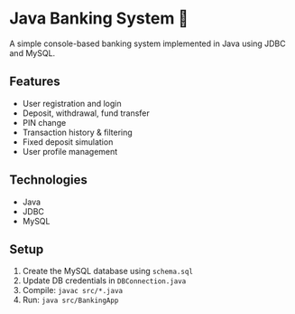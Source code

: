 # Java Banking System 🏦

A simple console-based banking system implemented in Java using JDBC and MySQL.

## Features

- User registration and login
- Deposit, withdrawal, fund transfer
- PIN change
- Transaction history & filtering
- Fixed deposit simulation
- User profile management

## Technologies
- Java
- JDBC
- MySQL

## Setup

1. Create the MySQL database using `schema.sql`
2. Update DB credentials in `DBConnection.java`
3. Compile: `javac src/*.java`
4. Run: `java src/BankingApp`

